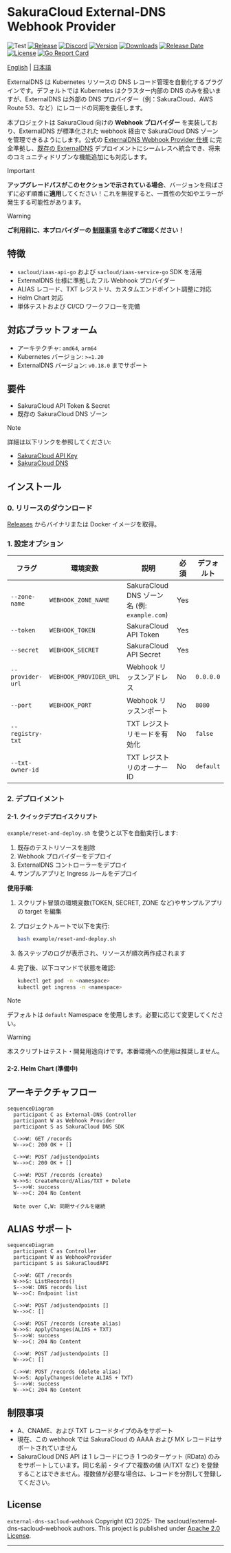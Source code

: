 # SakuraCloud External-DNS Webhook Provider

![Test](https://github.com/sacloud/external-dns-sacloud-webhook/workflows/Tests/badge.svg)
[![Release](https://github.com/sacloud/external-dns-sacloud-webhook/actions/workflows/release.yml/badge.svg)](https://github.com/sacloud/external-dns-sacloud-webhook/actions/workflows/release.yml)
[![Discord](https://img.shields.io/badge/Discord-SAKURA%20Users-blue)](https://discord.gg/yUEDN8hbMf)
[![Version](https://img.shields.io/github/v/tag/sacloud/external-dns-sacloud-webhook)](https://github.com/sacloud/external-dns-sacloud-webhook/releases/latest)
[![Downloads](https://img.shields.io/github/downloads/sacloud/external-dns-sacloud-webhook/total)](https://github.com/sacloud/external-dns-sacloud-webhook/releases)
[![Release Date](https://img.shields.io/github/release-date/sacloud/external-dns-sacloud-webhook?style=badge)](https://github.com/sacloud/external-dns-sacloud-webhook/releases)
[![License](https://img.shields.io/github/license/sacloud/external-dns-sacloud-webhook.svg)](https://github.com/sacloud/external-dns-sacloud-webhook/blob/main/LICENSE)
[![Go Report Card](https://goreportcard.com/badge/github.com/sacloud/external-dns-sacloud-webhook)](https://goreportcard.com/report/github.com/sacloud/external-dns-sacloud-webhook)

<p align="left">
  <a href="README.md">English</a> |
  <a href="README.ja.md">日本語</a>
</p>

ExternalDNS は Kubernetes リソースの DNS レコード管理を自動化するプラグインです。デフォルトでは Kubernetes はクラスター内部の DNS のみを扱いますが、ExternalDNS は外部の DNS プロバイダー（例：SakuraCloud、AWS Route 53、など）にレコードの同期を委任します。

本プロジェクトは SakuraCloud 向けの **Webhook プロバイダー** を実装しており、ExternalDNS が標準化された webhook 経由で SakuraCloud DNS ゾーンを管理できるようにします。公式の [ExternalDNS Webhook Provider 仕様](https://kubernetes-sigs.github.io/external-dns/v0.14.2/tutorials/webhook-provider) に完全準拠し、[既存の ExternalDNS](https://github.com/kubernetes-sigs/external-dns) デプロイメントにシームレスへ統合でき、将来のコミュニティドリブンな機能追加にも対応します。

> [!IMPORTANT]
> **アップグレードパスがこのセクションで示されている場合**、バージョンを飛ばさずに必ず順番に**適用**してください！これを無視すると、一貫性の欠如やエラーが発生する可能性があります。

> [!WARNING]
> **ご利用前に、本プロバイダーの [制限事項](#制限事項) を必ずご確認ください！**

## 特徴

* `sacloud/iaas-api-go` および `sacloud/iaas-service-go` SDK を活用
* ExternalDNS 仕様に準拠したフル Webhook プロバイダー
* ALIAS レコード、TXT レジストリ、カスタムエンドポイント調整に対応
* Helm Chart 対応
* 単体テストおよび CI/CD ワークフローを完備

## 対応プラットフォーム

* アーキテクチャ: `amd64`, `arm64`
* Kubernetes バージョン: `>=1.20`
* ExternalDNS バージョン: `v0.18.0` までサポート

## 要件

* SakuraCloud API Token & Secret
* 既存の SakuraCloud DNS ゾーン

> [!NOTE]
> 詳細は以下リンクを参照してください:
>
> * [SakuraCloud API Key](https://manual.sakura.ad.jp/cloud/api/apikey.html#apikey)
> * [SakuraCloud DNS](https://manual.sakura.ad.jp/cloud/appliance/dns/index.html)

## インストール

### 0. リリースのダウンロード

[Releases](https://github.com/sacloud/external-dns-sacloud-webhook/releases) からバイナリまたは Docker イメージを取得。

### 1. 設定オプション

| フラグ              | 環境変数                   | 説明                                      | 必須  | デフォルト     |
| ---------------- | ---------------------- | --------------------------------------- | --- | --------- |
| `--zone-name`    | `WEBHOOK_ZONE_NAME`    | SakuraCloud DNS ゾーン名 (例: `example.com`) | Yes |           |
| `--token`        | `WEBHOOK_TOKEN`        | SakuraCloud API Token                   | Yes |           |
| `--secret`       | `WEBHOOK_SECRET`       | SakuraCloud API Secret                  | Yes |           |
| `--provider-url` | `WEBHOOK_PROVIDER_URL` | Webhook リッスンアドレス                        | No  | `0.0.0.0` |
| `--port`         | `WEBHOOK_PORT`         | Webhook リッスンポート                         | No  | `8080`    |
| `--registry-txt` |                        | TXT レジストリモードを有効化                        | No  | `false`   |
| `--txt-owner-id` |                        | TXT レジストリのオーナー ID                       | No  | `default` |

### 2. デプロイメント

#### 2-1. クイックデプロイスクリプト

`example/reset-and-deploy.sh` を使うと以下を自動実行します:

1. 既存のテストリソースを削除
2. Webhook プロバイダーをデプロイ
3. ExternalDNS コントローラーをデプロイ
4. サンプルアプリと Ingress ルールをデプロイ

**使用手順:**

1. スクリプト冒頭の環境変数(TOKEN, SECRET, ZONE など)やサンプルアプリの target を編集
2. プロジェクトルートで以下を実行:

   ```bash
   bash example/reset-and-deploy.sh
   ```
3. 各ステップのログが表示され、リソースが順次再作成されます
4. 完了後、以下コマンドで状態を確認:

   ```bash
   kubectl get pod -n <namespace>
   kubectl get ingress -n <namespace>
   ```

> [!NOTE]
> デフォルトは `default` Namespace を使用します。必要に応じて変更してください。

> [!WARNING]
> 本スクリプトはテスト・開発用途向けです。本番環境への使用は推奨しません。

#### 2-2. Helm Chart (準備中)

## アーキテクチャフロー

```mermaid
sequenceDiagram
  participant C as External-DNS Controller
  participant W as Webhook Provider
  participant S as SakuraCloud DNS SDK

  C->>W: GET /records
  W-->>C: 200 OK + []

  C->>W: POST /adjustendpoints
  W-->>C: 200 OK + []

  C->>W: POST /records (create)
  W->>S: CreateRecord/Alias/TXT + Delete
  S-->>W: success
  W-->>C: 204 No Content

  Note over C,W: 同期サイクルを継続
```

## ALIAS サポート

```mermaid
sequenceDiagram
  participant C as Controller
  participant W as WebhookProvider
  participant S as SakuraCloudAPI

  C->>W: GET /records
  W->>S: ListRecords()
  S-->>W: DNS records list
  W-->>C: Endpoint list

  C->>W: POST /adjustendpoints []
  W-->>C: []

  C->>W: POST /records (create alias)
  W->>S: ApplyChanges(ALIAS + TXT)
  S-->>W: success
  W-->>C: 204 No Content

  C->>W: POST /adjustendpoints []
  W-->>C: []

  C->>W: POST /records (delete alias)
  W->>S: ApplyChanges(delete ALIAS + TXT)
  S-->>W: success
  W-->>C: 204 No Content
```

## 制限事項

- A、CNAME、および TXT レコードタイプのみをサポート
- 現在、この webhook では SakuraCloud の AAAA および MX レコードはサポートされていません
- SakuraCloud DNS API は 1 レコードにつき 1 つのターゲット (RData) のみをサポートしています。同じ名前・タイプで複数の値 (A/TXT など) を登録することはできません。複数値が必要な場合は、レコードを分割して登録してください。

## License

`external-dns-sacloud-webhook` Copyright (C) 2025- The sacloud/external-dns-sacloud-webhook authors.
This project is published under [Apache 2.0 License](LICENSE).

---

